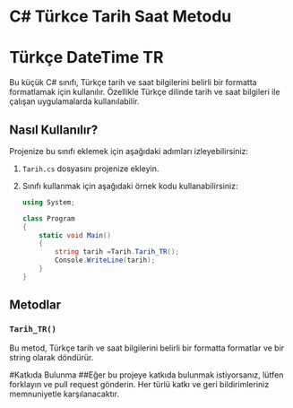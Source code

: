 # C# Türkce Tarih Saat Metodu

# Türkçe DateTime TR

Bu küçük C# sınıfı, Türkçe tarih ve saat bilgilerini belirli bir formatta formatlamak için kullanılır. Özellikle Türkçe dilinde tarih ve saat bilgileri ile çalışan uygulamalarda kullanılabilir.

## Nasıl Kullanılır?

Projenize bu sınıfı eklemek için aşağıdaki adımları izleyebilirsiniz:

1. `Tarih.cs` dosyasını projenize ekleyin.
2. Sınıfı kullanmak için aşağıdaki örnek kodu kullanabilirsiniz:

    ```csharp
    using System;

    class Program
    {
        static void Main()
        {
            string tarih =Tarih.Tarih_TR();
            Console.WriteLine(tarih);
        }
    }
    ```

## Metodlar

### `Tarih_TR()`

Bu metod, Türkçe tarih ve saat bilgilerini belirli bir formatta formatlar ve bir string olarak döndürür.



#Katkıda Bulunma
##Eğer bu projeye katkıda bulunmak istiyorsanız, lütfen forklayın ve pull request gönderin. Her türlü katkı ve geri bildirimleriniz memnuniyetle karşılanacaktır.
